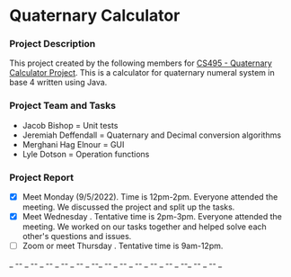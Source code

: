 # Quaternary Calculator
### Project Description

This project created by the following members for
[CS495 - Quaternary Calculator Project](https://bsu.instructure.com/courses/132974/assignments/1321146).
This is a calculator for quaternary numeral system in base 4 written using Java.

### Project Team and Tasks
- Jacob Bishop =  Unit tests
- Jeremiah Deffendall  = Quaternary and Decimal conversion algorithms
- Merghani Hag Elnour = GUI
- Lyle Dotson = Operation functions

### Project Report

- [X] Meet Monday (9/5/2022). Time is 12pm-2pm. Everyone attended the meeting. We discussed the project and split up the tasks.
- [X] Meet Wednesday . Tentative time is 2pm-3pm. Everyone attended the meeting. We worked on our tasks together and helped solve each other's questions and issues.
- [ ] Zoom or meet Thursday . Tentative time is 9am-12pm.

_ -- _ -- _ -- _ -- _ -- _ --_ -- _ -- _ -- _ -- _ -- _ --_ -- _ -- _